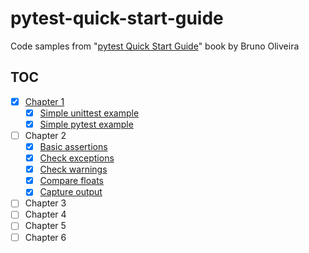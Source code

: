 # pytest-quick-start-guide

Code samples from "[pytest Quick Start Guide][1]" book by Bruno Oliveira

## TOC

- [x] [Chapter 1](src/chapter1)
    - [x] [Simple unittest example](src/chapter1/test_unittest.py)
    - [x] [Simple pytest example](src/chapter1/test_pytest.py)
- [ ] Chapter 2
    - [x] [Basic assertions](src/chapter2/test_basic_assertions.py)
    - [x] [Check exceptions](src/chapter2/test_checking_exceptions.py)
    - [x] [Check warnings](src/chapter2/test_checking_warnings.py)
    - [x] [Compare floats](src/chapter2/test_compare_float.py)
    - [x] [Capture output](src/chapter2/test_capture_output.py)
- [ ] Chapter 3
- [ ] Chapter 4
- [ ] Chapter 5
- [ ] Chapter 6

 [1]: https://www.goodreads.com/book/show/41632891-pytest-quick-start-guide